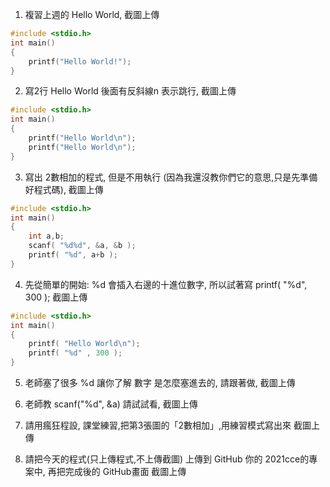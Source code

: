 1. 複習上週的 Hello World, 截圖上傳
```c
#include <stdio.h>
int main()
{
    printf("Hello World!");
}
```

2. 寫2行 Hello World 後面有反斜線n 表示跳行, 截圖上傳
```c
#include <stdio.h>
int main()
{
    printf("Hello World\n");
    printf("Hello World\n");
}
```

3. 寫出 2數相加的程式, 但是不用執行 (因為我還沒教你們它的意思,只是先準備好程式碼), 截圖上傳
```c
#include <stdio.h>
int main()
{
    int a,b;
    scanf( "%d%d", &a, &b );
    printf( "%d", a+b );
}
```

4. 先從簡單的開始: %d 會插入右邊的十進位數字, 所以試著寫 printf( "%d", 300 );  截圖上傳
```c
#include <stdio.h>
int main()
{
    printf( "Hello World\n");
    printf( "%d" , 300 );
}
```

5. 老師塞了很多 %d 讓你了解 數字 是怎麼塞進去的, 請跟著做, 截圖上傳

6. 老師教 scanf("%d", &a) 請試試看, 截圖上傳

7. 請用瘋狂程設, 課堂練習,把第3張圖的「2數相加」,用練習模式寫出來 截圖上傳

8. 請把今天的程式(只上傳程式,不上傳截圖) 上傳到 GitHub 你的 2021cce的專案中, 再把完成後的 GitHub畫面 截圖上傳

